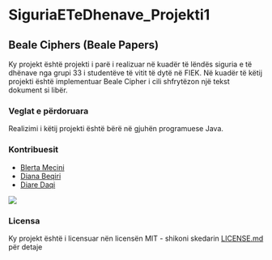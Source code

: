 # SiguriaETeDhenave_Projekti1
## Beale Ciphers (Beale Papers)
Ky projekt është projekti i parë i realizuar në kuadër të lëndës siguria e të dhënave nga grupi 33 i studentëve të vitit të dytë në FIEK. Në kuadër të këtij projekti është implementuar Beale Cipher i cili shfrytëzon një tekst dokument si libër.
### Veglat e përdoruara
Realizimi i këtij projekti është bërë në gjuhën programuese Java. 
### Kontribuesit
* [Blerta Mecini](https://github.com/BlertaMecini) 
* [Diana Beqiri](https://github.com/DianaBeqiri) 
* [Diare Daqi](https://github.com/DiareDaqi1) 

<a href = "https://github.com/BlertaMecini/SiguriaETeDhenave_Projekti1/graphs/contributors">
<img src = "https://contrib.rocks/image?repo=BlertaMecini/SiguriaETeDhenave_Projekti1"/>
</a>


### Licensa 
Ky projekt është i licensuar nën licensën MIT - shikoni skedarin [LICENSE.md](LICENSE.md) për detaje
